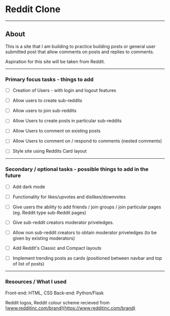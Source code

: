 # Reddit Clone

---

## About

This is a site that I am building to practice building posts or general user submitted post that allow comments on posts and replies to comments.

Aspiration for this site will be taken from Reddit.

---

### Primary focus tasks - things to add

- [ ] Creation of Users - with login and logout features

- [ ] Allow users to create sub-reddits

- [ ] Allow users to join sub-reddits

- [ ] Allow Users to create posts in particular sub-reddits

- [ ] Allow Users to comment on existing posts

- [ ] Allow Users to comment on / respond to comments (nested comments)

- [ ] Style site using Reddits Card layout

---

### Secondary / optional tasks - possible things to add in the future

- [ ] Add dark mode

- [ ] Functionality for likes/upvotes and dislikes/downvotes

- [ ] Give users the ability to add friends / join groups / join particular pages (eg. Reddit type sub-Reddit pages)

- [ ] Give sub-reddit creators moderator priveledges.

- [ ] Allow non sub-reddit creators to obtain moderator priveledges (to be given by existing moderators)

- [ ] Add Reddit's Classic and Compact layouts

- [ ] Implement trending posts as cards (positioned between navbar and top of list of posts)

---

### Resources / What I used

Front-end: HTML, CSS
Back-end: Python/Flask

Reddit logos, Reddit colour scheme recieved from [www.redditinc.com/brand](https://www.redditinc.com/brand)
